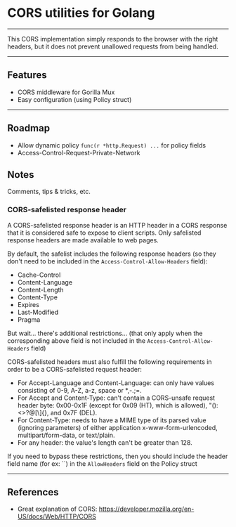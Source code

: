 # CORS utilities for Golang

---

This CORS implementation simply responds to the browser with the right headers, but it does not prevent unallowed requests from being handled.

---

## Features

- CORS middleware for Gorilla Mux
- Easy configuration (using Policy struct)

---

## Roadmap

- Allow dynamic policy `func(r *http.Request) ...` for policy fields
- Access-Control-Request-Private-Network

## Notes

Comments, tips & tricks, etc.

### CORS-safelisted response header

A CORS-safelisted response header is an HTTP header in a CORS response that it is considered safe to expose to client scripts. Only safelisted response headers are made available to web pages.

By default, the safelist includes the following response headers (so they don't need to be included in the `Access-Control-Allow-Headers` field):

- Cache-Control
- Content-Language
- Content-Length
- Content-Type
- Expires
- Last-Modified
- Pragma

But wait... there's additional restrictions... (that only apply when the corresponding above field is not included in the `Access-Control-Allow-Headers` field)

CORS-safelisted headers must also fulfill the following requirements in order to be a CORS-safelisted request header:

- For Accept-Language and Content-Language: can only have values consisting of 0-9, A-Z, a-z, space or \*,-.;=.
- For Accept and Content-Type: can't contain a CORS-unsafe request header byte: 0x00-0x1F (except for 0x09 (HT), which is allowed), "():<>?@[\\]{}, and 0x7F (DEL).
- For Content-Type: needs to have a MIME type of its parsed value (ignoring parameters) of either application x-www-form-urlencoded, multipart/form-data, or text/plain.
- For any header: the value's length can't be greater than 128.

If you need to bypass these restrictions, then you should include the header field name (for ex: ``) in the `AllowHeaders` field on the Policy struct

---

## References

- Great explanation of CORS: https://developer.mozilla.org/en-US/docs/Web/HTTP/CORS
